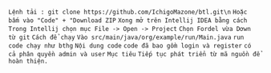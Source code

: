 `Lệnh tải : git clone https://github.com/IchigoMazone/btl.git\n`
`Hoặc bấm vào "Code" + "Download ZIP`
`Xong mở trên Intellij IDEA bằng cách`
`Trong Intellij chọn mục File -> Open -> Project`
`Chọn Fordel vừa Dơwn từ git`
`Cách để chạy`
`Vào src/main/java/org/example/run/Main.java`
`run code chạy như bthg`
`Nội dung code`
`code đã bao gồm login và register`
`có cả phân quyền admin và user`
`Mục tiêu`
`Tiếp tục phát triển từ mã nguồn để hoàn thiện.`
